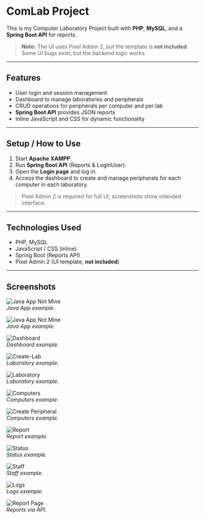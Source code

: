 # ComLab Project

This is my Computer Laboratory Project built with **PHP**, **MySQL**, and a **Spring Boot API** for reports.  

> **Note:** The UI uses Pixel Admin 2, but the template is **not included**. Some UI bugs exist, but the backend logic works.

---

## Features

- User login and session management  
- Dashboard to manage laboratories and peripherals  
- CRUD operations for peripherals per computer and per lab  
- **Spring Boot API** provides JSON reports  
- Inline JavaScript and CSS for dynamic functionality  

---

## Setup / How to Use

1. Start **Apache XAMPP**.  
2. Run **Spring Boot API** (Reports & LogInUser).  
3. Open the **Login page** and log in.  
4. Access the dashboard to create and manage peripherals for each computer in each laboratory.  

> Pixel Admin 2 is required for full UI; screenshots show intended interface.

---

## Technologies Used

- PHP, MySQL  
- JavaScript / CSS (inline)  
- Spring Boot (Reports API)  
- Pixel Admin 2 (UI template, **not included**)  

---

## Screenshots

![Java App *Not Mine*](screenshots/1.java-app.png)  
*Java App example.*

![Java App *Not Mine*](screenshots/2.java-app.png)  
*Java App example.*

![Dashboard](screenshots/dashboard.png)  
*Dashboard example.*

![Create-Lab](screenshots/create-lab.png)  
*Laboratory example.*

![Laboratory](screenshots/laboratory.png)  
*Laboratory example.*

![Computers](screenshots/computers.png)  
*Computers example.*

![Create Peripheral](screenshots/create-peripherals.png)  
*Computers example.*

![Report](screenshots/report.png)  
*Report example.*

![Status](screenshots/status.png)  
*Status example.*

![Staff](screenshots/staff.png)  
*Staff example.*

![Logs](screenshots/logs.png)  
*Logs example.*

![Report Page](screenshots/json.png)  
*Reports via API.*
